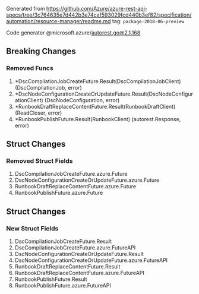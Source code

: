 Generated from https://github.com/Azure/azure-rest-api-specs/tree/3c764635e7d442b3e74caf593029fcd440b3ef82/specification/automation/resource-manager/readme.md tag: `package-2018-06-preview`

Code generator @microsoft.azure/autorest.go@2.1.168

## Breaking Changes

### Removed Funcs

1. *DscCompilationJobCreateFuture.Result(DscCompilationJobClient) (DscCompilationJob, error)
1. *DscNodeConfigurationCreateOrUpdateFuture.Result(DscNodeConfigurationClient) (DscNodeConfiguration, error)
1. *RunbookDraftReplaceContentFuture.Result(RunbookDraftClient) (ReadCloser, error)
1. *RunbookPublishFuture.Result(RunbookClient) (autorest.Response, error)

## Struct Changes

### Removed Struct Fields

1. DscCompilationJobCreateFuture.azure.Future
1. DscNodeConfigurationCreateOrUpdateFuture.azure.Future
1. RunbookDraftReplaceContentFuture.azure.Future
1. RunbookPublishFuture.azure.Future

## Struct Changes

### New Struct Fields

1. DscCompilationJobCreateFuture.Result
1. DscCompilationJobCreateFuture.azure.FutureAPI
1. DscNodeConfigurationCreateOrUpdateFuture.Result
1. DscNodeConfigurationCreateOrUpdateFuture.azure.FutureAPI
1. RunbookDraftReplaceContentFuture.Result
1. RunbookDraftReplaceContentFuture.azure.FutureAPI
1. RunbookPublishFuture.Result
1. RunbookPublishFuture.azure.FutureAPI
